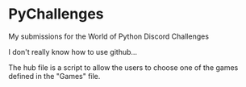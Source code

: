 # PyChallenges
My submissions for the World of Python Discord Challenges

I don't really know how to use github...

The hub file is a script to allow the users to choose one of the games defined in the "Games" file.

